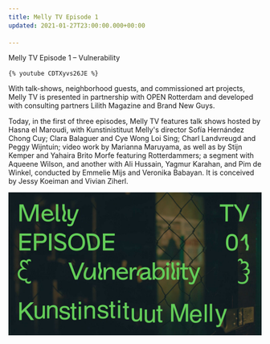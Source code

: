 ```yaml
---
title: Melly TV Episode 1
updated: 2021-01-27T23:00:00.000+00:00

---
```

Melly TV Episode 1 – Vulnerability

    {% youtube CDTXyvs26JE %}

With talk-shows, neighborhood guests, and commissioned art projects, Melly TV is presented in partnership with OPEN Rotterdam and developed with consulting partners Lilith Magazine and Brand New Guys.

Today, in the first of three episodes, Melly TV features talk shows hosted by Hasna el Maroudi, with Kunstinistituut Melly's director Sofía Hernández Chong Cuy; Clara Balaguer and Cye Wong Loi Sing; Charl Landvreugd and Peggy Wijntuin; video work by Marianna Maruyama, as well as by Stijn Kemper and Yahaira Brito Morfe featuring Rotterdammers; a segment with Aqueene Wilson, and another with Ali Hussain, Yagmur Karahan, and Pim de Winkel, conducted by Emmelie Mijs and Veronika Babayan. It is conceived by Jessy Koeiman and Vivian Ziherl.

![](/uploads/still.jpg)